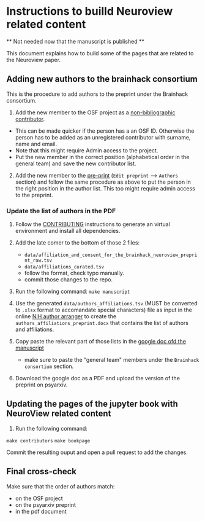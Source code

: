 # Instructions to builld Neuroview related content

** Not needed now that the manuscript is published **

This document explains how to build some of the pages that are related to the
Neuroview paper.

## Adding new authors to the brainhack consortium

This is the procedure to add authors to the preprint under the Brainhack
consortium.

1.  Add the new member to the OSF project as a
    [non-bibliographic contributor](https://osf.io/4szct/contributors/).

- This can be made quicker if the person has a an OSF ID. Otherwise the person
  has to be added as an unregistered contributor with surname, name and email.
- Note that this might require Admin access to the project.
- Put the new member in the correct position (alphabetical order in the general
  team) and save the new contributor list.

2.  Add the new member to the [pre-print](https://psyarxiv.com/rytjq/)
    (`Edit preprint` --> `Authors` section) and follow the same procedure as
    above to put the person in the right position in the author list. This too
    might require admin access to the preprint.

### Update the list of authors in the PDF

1. Follow the [CONTRIBUTING](./CONTRIBUTING.md) instructions to generate an
   virtual environment and install all dependencies.

2. Add the late comer to the bottom of those 2 files:

   - `data/affiliation_and_consent_for_the_brainhack_neuroview_preprint_raw.tsv`
   - `data/affiliations_curated.tsv`
   - follow the format, check typo manually.
   - commit those changes to the repo.

3. Run the following command: `make manuscript`

4. Use the generated `data/authors_affiliations.tsv` (MUST be converted to
   `.xlsx` format to accomandate special characters) file as input in the online
   [NIH author arranger](https://authorarranger.nci.nih.gov/#/web-tool) to
   create the `authors_affiliations_preprint.docx` that contains the list of
   authors and affiliations.

5. Copy paste the relevant part of those lists in the
   [google doc ofd the manuscript](https://docs.google.com/document/d/1Rfjyb2ueF0BX0EavK9oCd1SfjdNb1CiaXTl5AjFWy9Y/edit?usp=sharing)

   - make sure to paste the "general team" members under the
     `Brainhack consortium` section.

6. Download the google doc as a PDF and upload the version of the preprint on
   psyarxiv.

## Updating the pages of the jupyter book with NeuroView related content

1. Run the following command:

`make contributors` `make bookpage`

Commit the resulting ouput and open a pull request to add the changes.

## Final cross-check

Make sure that the order of authors match:

- on the OSF project
- on the psyarxiv preprint
- in the pdf document
